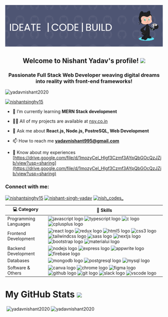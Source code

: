 ![logo](https://github.com/yadavNishant2020/yadavNishant2020/blob/main/github-header-image%20(1).png)
<h2 align="center">
  Welcome to Nishant Yadav's profile!
  <img src="https://i.giphy.com/p3Uyi3KT4snhSQ2V3Z.webp" width="88">
</h2>
<h3 align="center">Passionate Full Stack Web Developer weaving digital dreams into reality with front-end frameworks!</h3>

<p align="left"> <img src="https://komarev.com/ghpvc/?username=yadavnishant2020&label=Profile%20views&color=0e75b6&style=flat" alt="yadavnishant2020" /> </p>

<p align="left"> <a href="https://twitter.com/nishantsinghy15" target="blank"><img src="https://img.shields.io/twitter/follow/nishantsinghy15?logo=twitter&style=for-the-badge" alt="nishantsinghy15" /></a> </p>

- 🌱 I’m currently learning **MERN Stack development**

- 👨‍💻 All of my projects are available at [nsy.co.in](nsy.co.in)

- 💬 Ask me about **React.js, Node.js, PostreSQL, Web Development**

- 📫 How to reach me **yadavnishant995@gmail.com**

- 📄 Know about my experiences [https://drive.google.com/file/d/1mozyCel_Hlgf3Czmf3AYpQbGOcQzJZjb/view?usp=sharing](https://drive.google.com/file/d/1mozyCel_Hlgf3Czmf3AYpQbGOcQzJZjb/view?usp=sharing)

<h3 align="left">Connect with me:</h3>
<p align="left">
<a href="https://twitter.com/nishantsinghy15" target="blank"><img align="center" src="https://raw.githubusercontent.com/rahuldkjain/github-profile-readme-generator/master/src/images/icons/Social/twitter.svg" alt="nishantsinghy15" height="30" width="40" /></a>
<a href="https://linkedin.com/in/nishant-singh-yadav" target="blank"><img align="center" src="https://raw.githubusercontent.com/rahuldkjain/github-profile-readme-generator/master/src/images/icons/Social/linked-in-alt.svg" alt="nishant-singh-yadav" height="30" width="40" /></a>
<a href="https://instagram.com/nish_codes_" target="blank"><img align="center" src="https://raw.githubusercontent.com/rahuldkjain/github-profile-readme-generator/master/src/images/icons/Social/instagram.svg" alt="nish_codes_" height="30" width="40" /></a>
</p>

| 💻 **Category** | 🚀 **Skills** |
| - | - |
| Programming Languages | <img src="https://cdn.jsdelivr.net/gh/devicons/devicon/icons/javascript/javascript-original.svg" height="40" alt="javascript logo"  /> <img src="https://cdn.jsdelivr.net/gh/devicons/devicon/icons/typescript/typescript-original.svg" height="40" alt="typescript logo"  /> <img src="https://cdn.jsdelivr.net/gh/devicons/devicon/icons/c/c-original.svg" height="40" alt="c logo"  /> <img src="https://cdn.jsdelivr.net/gh/devicons/devicon/icons/cplusplus/cplusplus-original.svg" height="40" alt="cplusplus logo"  /> |
| Frontend Development | <img src="https://cdn.jsdelivr.net/gh/devicons/devicon/icons/react/react-original.svg" height="40" alt="react logo"  /> <img src="https://cdn.jsdelivr.net/gh/devicons/devicon/icons/redux/redux-original.svg" height="40" alt="redux logo"  /> <img src="https://cdn.jsdelivr.net/gh/devicons/devicon/icons/html5/html5-original.svg" height="40" alt="html5 logo"  /> <img src="https://cdn.jsdelivr.net/gh/devicons/devicon/icons/css3/css3-original.svg" height="40" alt="css3 logo"  /> <img src="https://cdn.jsdelivr.net/gh/devicons/devicon/icons/tailwindcss/tailwindcss-original-wordmark.svg" height="40" alt="tailwindcss logo"  /> <img src="https://cdn.jsdelivr.net/gh/devicons/devicon/icons/sass/sass-original.svg" height="40" alt="sass logo"  /> <img src="https://cdn.jsdelivr.net/gh/devicons/devicon/icons/nextjs/nextjs-original.svg" height="40" alt="nextjs logo"  /> <img src="https://cdn.jsdelivr.net/gh/devicons/devicon/icons/bootstrap/bootstrap-original.svg" height="40" alt="bootstrap logo"  /> <img src="https://cdn.jsdelivr.net/gh/devicons/devicon/icons/materialui/materialui-original.svg" height="40" alt="materialui logo"  /> |
| Backend Development | <img src="https://cdn.jsdelivr.net/gh/devicons/devicon/icons/nodejs/nodejs-original.svg" height="40" alt="nodejs logo"  /> <img src="https://img.shields.io/badge/Express-000000?logo=express&logoColor=white&style=for-the-badge" height="40" alt="express logo"  /> <img src="https://cdn.jsdelivr.net/gh/devicons/devicon/icons/appwrite/appwrite-original.svg" height="40" alt="appwrite logo"  /> <img src="https://cdn.jsdelivr.net/gh/devicons/devicon/icons/firebase/firebase-plain.svg" height="40" alt="firebase logo"  /> |
| Databases | <img src="https://cdn.jsdelivr.net/gh/devicons/devicon/icons/mongodb/mongodb-original.svg" height="40" alt="mongodb logo"  /> <img src="https://cdn.jsdelivr.net/gh/devicons/devicon/icons/postgresql/postgresql-original.svg" height="40" alt="postgresql logo"  /> <img src="https://cdn.jsdelivr.net/gh/devicons/devicon/icons/mysql/mysql-original.svg" height="40" alt="mysql logo"  /> |
| Software & Others | <img src="https://cdn.jsdelivr.net/gh/devicons/devicon/icons/canva/canva-original.svg" height="40" alt="canva logo"  /> <img src="https://cdn.jsdelivr.net/gh/devicons/devicon/icons/chrome/chrome-original.svg" height="40" alt="chrome logo"  />  <img src="https://cdn.jsdelivr.net/gh/devicons/devicon/icons/figma/figma-original.svg" height="40" alt="figma logo"  /> <img src="https://skillicons.dev/icons?i=github" height="40" alt="github logo"  /> <img src="https://cdn.jsdelivr.net/gh/devicons/devicon/icons/git/git-original.svg" height="40" alt="git logo"  /> <img src="https://cdn.jsdelivr.net/gh/devicons/devicon/icons/slack/slack-original.svg" height="40" alt="slack logo"  />  <img src="https://cdn.jsdelivr.net/gh/devicons/devicon/icons/vscode/vscode-original.svg" height="40" alt="vscode logo"  /> |

<h1>My GitHub Stats <img src="https://i.giphy.com/3ohs4ruO9hBMDRbOne.webp" width="88" /></h1>
<p>&nbsp;<img align="center" src="https://github-readme-stats.vercel.app/api?username=yadavnishant2020&show_icons=true&locale=en" alt="yadavnishant2020" /> <img align="center" src="https://github-readme-streak-stats.herokuapp.com/?user=yadavnishant2020&" alt="yadavnishant2020" /></p>

